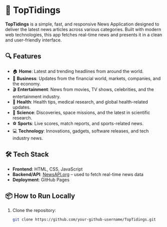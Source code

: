 # 📰 TopTidings

**TopTidings** is a simple, fast, and responsive News Application designed to deliver the latest news articles across various categories. Built with modern web technologies, this app fetches real-time news and presents it in a clean and user-friendly interface.

## 🔍 Features

- 🏠 **Home**: Latest and trending headlines from around the world.
- 💼 **Business**: Updates from the financial world, markets, companies, and the economy.
- 🎬 **Entertainment**: News from movies, TV shows, celebrities, and the entertainment industry.
- 🏥 **Health**: Health tips, medical research, and global health-related updates.
- 🔬 **Science**: Discoveries, space missions, and the latest in scientific research.
- ⚽ **Sports**: Live scores, match reports, and sports-related news.
- 💻 **Technology**: Innovations, gadgets, software releases, and tech industry news.

## 🛠️ Tech Stack

- **Frontend**: HTML, CSS, JavaScript
- **Backend/API**: [NewsAPI.org](https://newsapi.org/) – used to fetch real-time news data
- **Deployment**: GitHub Pages

## 📦 How to Run Locally

1. Clone the repository:

   ```bash
   git clone https://github.com/your-github-username/TopTidings.git
